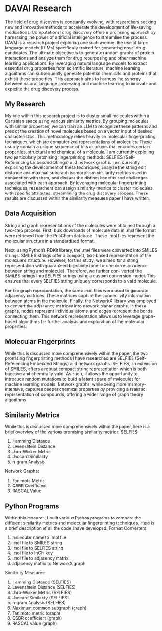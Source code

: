 # DAVAI Research
The field of drug discovery is constantly evolving, with researchers seeking new and innovative methods to accelerate the development of life-saving medications. Computational drug discovery offers a promising approach by harnessing the power of artificial intelligence to streamline the process. DAVAI is a research project exploring one such avenue: the use of large language models (LLMs) specifically trained for generating novel drug candidates. The ultimate objective is to generate random graphs of protein interactions and analyze them for drug repurposing and other machine learning applications. By leveraging natural language models to extract essential drug properties from scientific literature, machine learning algorithms can subsequently generate potential chemicals and proteins that exhibit these properties. This approach aims to harness the synergy between natural language processing and machine learning to innovate and expedite the drug discovery process.

## My Research
My role within this research project is to cluster small molecules within a Cartesian space using various similarity metrics. By grouping molecules with similar properties, we can train an LLM to recognize these patterns and predict the creation of novel molecules based on a vector input of desired characteristics. This methodology relies heavily on molecular fingerprinting techniques, which are computerized representations of molecules. These usually contain a unique sequence of bits or tokens that encodes certain properties, structural and chemical, of a molecule. I am currently exploring two particularly promising fingerprinting methods: SELFIES (Self- Referencing Embedded Strings) and network graphs. I am currently exploring the development of these techniques, analyze the string edit distance and maximal subgraph isomorphism similarity metrics used in conjunction with them, and discuss the distinct benefits and challenges associated with each approach. By leveraging molecular fingerprinting techniques, researchers can assign similarity metrics to cluster molecules with specific attributes, streamlining the drug discovery process. These results are discussed within the similarity measures paper I have written.

## Data Acquisition
String and graph representations of the molecules were obtained through a two-step process. First, bulk downloads of molecule data in .mol file format were retrieved from the PubChem database. These .mol files represent the molecular structure in a standardized format.

Next, using Python’s RDKit library, the .mol files were converted into SMILES strings. SMILES strings offer a compact, text-based representation of the molecule’s structure. However, for this study, we aimed for a string representation with guaranteed bijectivity (one-to-one correspondence between string and molecule). Therefore, we further con- verted the SMILES strings into SELFIES strings using a custom conversion model. This ensures that every SELFIES string uniquely corresponds to a valid molecule.

For the graph representation, the same .mol files were used to generate adjacency matrices. These matrices capture the connectivity information between atoms in the molecule. Finally, the NetworkX library was employed to convert the adjacency matrices into network planar graphs. In these graphs, nodes represent individual atoms, and edges represent the bonds connecting them. This network representation allows us to leverage graph-based algorithms for further analysis and exploration of the molecular properties.

## Molecular Fingerprints
While this is discussed more comprehensively within the paper, the two promising fingerprinting methods I have researched are SELFIES (Self- Referencing Embedded Strings) and network graphs. SELFIES, an extension of SMILES, offers a robust compact string representation which is both bijective and chemically valid. As such, it allows the opportunity to introduce random mutations to build a latent space of molecules for machine learning models. Network graphs, while being more memory-intensive, captures deeper chemical properties by providing a realistic representation of compounds, offering a wider range of graph theory algorithms.

## Similarity Metrics
While this is discussed more comprehensively within the paper, here is a brief overview of the various promising similarity metrics:
SELFIES:
  1. Hamming Distance
  2. Levenshtein Distance
  3. Jaro-Winker Metric
  4. Jaccard Similarity
  5. n-gram Analysis

Network Graphs:
  1. Tanimoto Metric
  2. QSBR Coefficient
  3. RASCAL Value

## Python Programs
Within this research, I built various Python programs to compare the different similarity metrics and molecular fingerprinting techniques. Here is a brief description of all the code I have developed:
Format Converters:
  1. molecular name to .mol file
  2. .mol file to SMILES string
  3. .mol file to SELFIES string
  4. .mol file to InChl key
  5. .mol file to adjacency matrix
  6. adjacency matrix to NetworkX graph

Similarity Measures:
  1. Hamming Distance (SELFIES)
  2. Levenshtein Distance (SELFIES)
  3. Jaro-Winker Metric (SELFIES)
  4. Jaccard Similarity (SELFIES)
  5. n-gram Analysis (SELFIES)
  6. Maximum common subgraph (graph)
  7. Tanimoto metric (graph)
  8. QSBR coefficient (graph)
  9. RASCAL value (graph)


